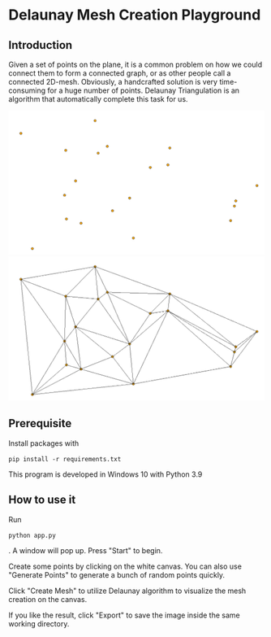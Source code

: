 # Delaunay Mesh Creation Playground

## Introduction

Given a set of points on the plane, it is a common problem on how we could connect them to form a connected graph, or as other people call a connected 2D-mesh.
Obviously, a handcrafted solution is very time-consuming for a huge number of points. 
Delaunay Triangulation is an algorithm that automatically complete this task for us. 

!["Before Delaunay"](media/canvas1.png)
!["After Delaunay"](media/canvas2.png)

## Prerequisite

Install packages with 
```
pip install -r requirements.txt
```

This program is developed in Windows 10 with Python 3.9

## How to use it

Run 
```
python app.py
```
. A window will pop up.
Press "Start" to begin.

Create some points by clicking on the white canvas. 
You can also use "Generate Points" to generate a bunch of random points quickly. 

Click "Create Mesh" to utilize Delaunay algorithm to visualize the mesh creation on the canvas. 

If you like the result, click "Export" to save the image inside the same working directory.